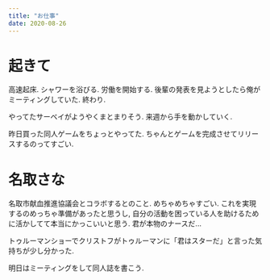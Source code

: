 ```yaml
---
title: "お仕事"
date: 2020-08-26
---
```


# 起きて
高速起床. シャワーを浴びる. 労働を開始する. 後輩の発表を見ようとしたら俺がミーティングしていた. 終わり.

やってたサーベイがようやくまとまりそう. 来週から手を動かしていく.

昨日買った同人ゲームをちょっとやってた. ちゃんとゲームを完成させてリリースするのってすごい.

# 名取さな
名取市献血推進協議会とコラボするとのこと. めちゃめちゃすごい. これを実現するのめっちゃ準備があったと思うし, 自分の活動を困っている人を助けるために活かしてて本当にかっこいいと思う. 君が本物のナースだ...

トゥルーマンショーでクリストフがトゥルーマンに「君はスターだ」と言った気持ちが少し分かった.

明日はミーティングをして同人誌を書こう.